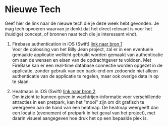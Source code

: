 Nieuwe Tech 
===========

Geef hier de link naar de nieuwe tech die je deze week hebt gevonden.
Je mag tech opvoeren waarvan je denkt dat het direct relevant is voor het (huidige) concept, of bronnen naar 
  tech die je interessant vindt.

1. Firebase authentication in iOS (Swift) [link naar bron 1](https://firebase.google.com/docs/ios/setup)  
Voor de oplossing van het Billy Jean project, zal er in een eventuele gemaakte applicatie wellicht gebruikt worden gemaakt van authenticatie om aan de wensen en eisen van de opdrachtgever te voldoen. Met FireBase kan er een real-time database connectie worden opgezet in de applicatie, zonder gebruik van een back-end om zodoende niet alleen authenticatie van de applicatie te regelen, maar ook overige data in op te slaan.

1. Heatmaps in iOS (Swift) [link naar bron 2](https://developers.google.com/maps/documentation/ios-sdk/utility/heatmap)  
Om inzicht te kunnen geven in wachtrijen-informatie voor verschillende attracties in een pretpark, kan het "mooi" zijn om dit grafisch te weergeven aan de hand van een heatmap. De heatmap weergeeft dan een locatie (evenement of pretpark in het geval van het project), met daarin visueel aangegeven hoe druk het op een bepaalde plek is.

